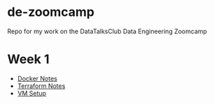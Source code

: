 # de-zoomcamp
Repo for my work on the DataTalksClub Data Engineering Zoomcamp

# Week 1 

- [Docker Notes](./01-docker/README.md)
- [Terraform Notes](./01-terraform/README.md)
- [VM Setup](./vm_setup.md)
